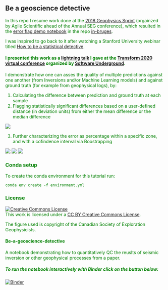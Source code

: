 ## Be a geoscience detective ##

<font color=green>In this repo I resume work done at the [2018 Geophysics Sprint](https://mycarta.wordpress.com/2019/02/07/geophysics-python-sprint-2018-day-2-and-beyond-part-ii) (orgainzed by Agile Scientific ahead of the Annual SEG conference), which resulted in the [error flag demo notebook](https://github.com/mycarta/in-bruges/blob/master/notebooks/Error_flag_demo.ipynb) in the repo [in-bruges](https://github.com/mycarta/in-bruges).  

<font color=green>I was inspired to go back to it after watching a Stanford University webinar titled [How to be a statistical detective](https://learn.stanford.edu/WBN-MED-STATS-On-Demand-2020-02-05_LP-OD-Registration-2020-02-11.html). 
    
#### I presented this work as a [lightning talk](https://www.youtube.com/watch?v=NtBDf7d7mwM) I gave at the [Transform 2020 virtual conference](https://transform2020.sched.com/) organized by [Software Underground](https://softwareunderground.org/).

I demonstrate how one can asses the quality of multiple predictions against one another (from Inversions and/or Machine Learning models) and against ground truth (for example from geophysical logs), by:

1. Calculating the difference between prediction and ground truth at each sample
2. Flagging statistically significant differences based on a user-defined distance (in deviation units) from either the mean difference or the median difference

<img src="https://github.com/mycarta/Be-a-geoscience-detective/blob/master/for%20readme/flaged.png">

3. Further characterizing the error as percentage within a specific zone, and with a cofindence interval via Boostrapping

<img src="https://github.com/mycarta/Be-a-geoscience-detective/blob/master/for%20readme/table.png">

<img src="https://github.com/mycarta/Be-a-geoscience-detective/blob/master/for%20readme/Lower_zone.png">

<img src="https://github.com/mycarta/Be-a-geoscience-detective/blob/master/for%20readme/Upper_zone.png">
                                                                                                              

### Conda setup ####
To create the conda environment for this tutorial run:

```
conda env create -f environment.yml
```

### License ###
<a rel="license" href="http://creativecommons.org/licenses/by/4.0/"><img alt="Creative Commons License" style="border-width:0" src="https://i.creativecommons.org/l/by/4.0/88x31.png" /></a><br />This work is licensed under a <a rel="license" href="http://creativecommons.org/licenses/by/4.0/"> CC BY Creative Commons License</a>.
    
The figure used is copyright of the Canadian Society of Exploration Geophysicists.

#### Be-a-geoscience-detective ####
A notebook demonstrating how to quantitatively QC the reuslts of seismic inversion or other geophysical processes from a paper. 

##### To run the notebook interactively with Binder click on the button below: #####
[![Binder](https://mybinder.org/badge_logo.svg)](https://mybinder.org/v2/gh/mycarta/Be-a-geoscience-detective/master)



